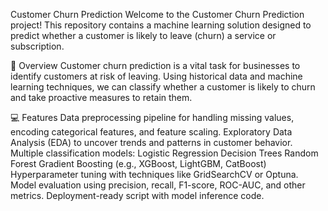 Customer Churn Prediction
Welcome to the Customer Churn Prediction project! This repository contains a machine learning solution designed to predict whether a customer is likely to leave (churn) a service or subscription.

📌 Overview
Customer churn prediction is a vital task for businesses to identify customers at risk of leaving. Using historical data and machine learning techniques, we can classify whether a customer is likely to churn and take proactive measures to retain them.

💻 Features
Data preprocessing pipeline for handling missing values, encoding categorical features, and feature scaling.
Exploratory Data Analysis (EDA) to uncover trends and patterns in customer behavior.
Multiple classification models:
Logistic Regression
Decision Trees
Random Forest
Gradient Boosting (e.g., XGBoost, LightGBM, CatBoost)
Hyperparameter tuning with techniques like GridSearchCV or Optuna.
Model evaluation using precision, recall, F1-score, ROC-AUC, and other metrics.
Deployment-ready script with model inference code.